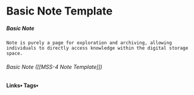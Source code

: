 # Basic Note Template
##### Basic Note
	Note is purely a page for exploration and archiving, allowing individuals to directly access knowledge within the digital storage space.
###### Basic Note ([[MSS-4 Note Template]])
**Links⬩**
**Tags⬩**
